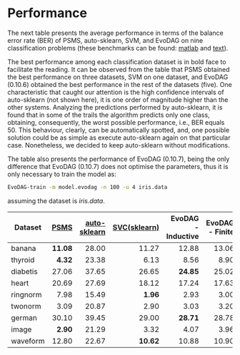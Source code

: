 # Performance #

The next table presents the average performance in terms of the
balance error rate (BER) of PSMS, auto-sklearn, SVM, and EvoDAG on nine classification
problems (these benchmarks can be found:
[matlab](http://theoval.cmp.uea.ac.uk/matlab/benchmarks) and [text](http://ws.ingeotec.mx/~mgraffg/classification)).
  

The best performance among each classification dataset is in
bold face to facilitate the reading. It can be observed from the table
that PSMS obtained the best performance on three datasets, SVM
on one dataset, and EvoDAG (0.10.6) obtained the
best performance in the rest of the datasets (five). One
characteristic that caught our attention is the high confidence
intervals of auto-sklearn (not shown here), it is one order of magnitude higher than
the other systems. Analyzing the predictions performed by
auto-sklearn, it is found that in some of the trails the algorithm
predicts only one class, obtaining, consequently, the worst possible
performance, i.e., BER equals 50. This behaviour, clearly, can be
automatically spotted, and, one possible solution could be as simple
as execute auto-sklearn again on that particular case. Nonetheless, we
decided to keep auto-sklearn without modifications.

The table also presents the performance of EvoDAG (0.10.7), being the
only difference that EvoDAG (0.10.7) does not optimise the parameters,
thus it is only necessary to train the model as:

```bash   
EvoDAG-train -m model.evodag -n 100 -u 4 iris.data 
```
assuming the dataset is *iris.data*. 

|Dataset|[PSMS](http://www.jmlr.org/papers/v10/escalante09a.html)|[auto-sklearn](https://github.com/automl/auto-sklearn)|[SVC(sklearn)](http://scikit-learn.org/stable/)|EvoDAG - Inductive| EvoDAG - Finite|EvoDAG - Transductive|
| ----- | ---------------------------------------------: | --------------------------------------------: | -----------------------------------: | -----------: |-----------: |-----------: |
|banana          |     **11.08**      |  28.00  |11.27 | 12.88 | 13.06 | 11.93|
|thyroid        |      **4.32**      |  23.38  |  6.13  |  8.56 | 8.90 |7.79 |
|diabetis        |     27.06   |   37.65  |  26.65  |  **24.85** | 25.02 | 24.87 |
|heart             |   20.69        |  27.69  |  18.12  |  17.24 | 17.63 | **16.86**|
|ringnorm       |      7.98      |  15.49  |  **1.96**  |  2.93 | 3.00 |2.00 |
|twonorm       |       3.09      |  20.87  |  2.90  |  3.03 | 3.20 | **2.64** |
|german         |      30.10    | 39.45  |  29.00  | **28.71** | 28.78 | 28.83 |
|image         |       **2.90** | 21.29  |  3.32  | 4.07 | 3.96 | 3.42 |
|waveform      |       12.80   | 22.67  |  **10.62**  |  10.88 | 10.90 |10.69 |


